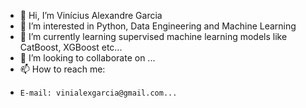 - 👋 Hi, I’m Vinícius Alexandre Garcia
- 👀 I’m interested in Python, Data Engineering and Machine Learning
- 🌱 I’m currently learning supervised machine learning models like CatBoost, XGBoost etc...
- 💞️ I’m looking to collaborate on ...
- 📫 How to reach me:
-     E-mail: vinialexgarcia@gmail.com...

<!---
FictionVini/FictionVini is a ✨ special ✨ repository because its `README.md` (this file) appears on your GitHub profile.
You can click the Preview link to take a look at your changes.
--->
